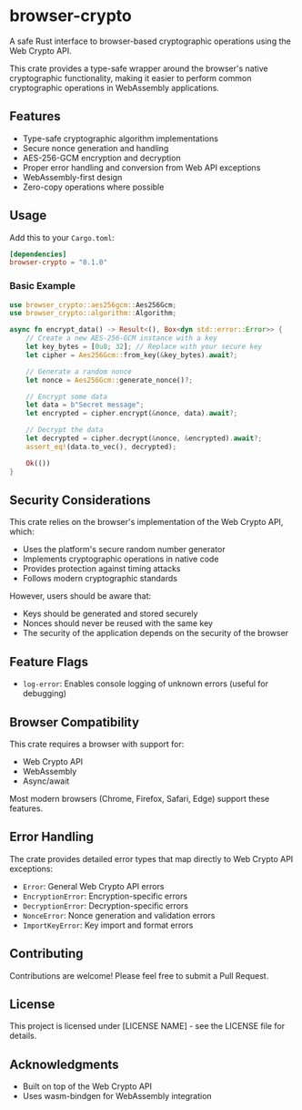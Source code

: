 # browser-crypto

A safe Rust interface to browser-based cryptographic operations using the Web Crypto API.

This crate provides a type-safe wrapper around the browser's native cryptographic functionality, making it easier to perform common cryptographic operations in WebAssembly applications.

## Features

- Type-safe cryptographic algorithm implementations
- Secure nonce generation and handling
- AES-256-GCM encryption and decryption
- Proper error handling and conversion from Web API exceptions
- WebAssembly-first design
- Zero-copy operations where possible

## Usage

Add this to your `Cargo.toml`:

```toml
[dependencies]
browser-crypto = "0.1.0"
```

### Basic Example

```rust
use browser_crypto::aes256gcm::Aes256Gcm;
use browser_crypto::algorithm::Algorithm;

async fn encrypt_data() -> Result<(), Box<dyn std::error::Error>> {
    // Create a new AES-256-GCM instance with a key
    let key_bytes = [0u8; 32]; // Replace with your secure key
    let cipher = Aes256Gcm::from_key(&key_bytes).await?;

    // Generate a random nonce
    let nonce = Aes256Gcm::generate_nonce()?;

    // Encrypt some data
    let data = b"Secret message";
    let encrypted = cipher.encrypt(&nonce, data).await?;

    // Decrypt the data
    let decrypted = cipher.decrypt(&nonce, &encrypted).await?;
    assert_eq!(data.to_vec(), decrypted);

    Ok(())
}
```

## Security Considerations

This crate relies on the browser's implementation of the Web Crypto API, which:

- Uses the platform's secure random number generator
- Implements cryptographic operations in native code
- Provides protection against timing attacks
- Follows modern cryptographic standards

However, users should be aware that:

- Keys should be generated and stored securely
- Nonces should never be reused with the same key
- The security of the application depends on the security of the browser

## Feature Flags

- `log-error`: Enables console logging of unknown errors (useful for debugging)

## Browser Compatibility

This crate requires a browser with support for:

- Web Crypto API
- WebAssembly
- Async/await

Most modern browsers (Chrome, Firefox, Safari, Edge) support these features.

## Error Handling

The crate provides detailed error types that map directly to Web Crypto API exceptions:

- `Error`: General Web Crypto API errors
- `EncryptionError`: Encryption-specific errors
- `DecryptionError`: Decryption-specific errors
- `NonceError`: Nonce generation and validation errors
- `ImportKeyError`: Key import and format errors

## Contributing

Contributions are welcome! Please feel free to submit a Pull Request.

## License

This project is licensed under [LICENSE NAME] - see the LICENSE file for details.

## Acknowledgments

- Built on top of the Web Crypto API
- Uses wasm-bindgen for WebAssembly integration
